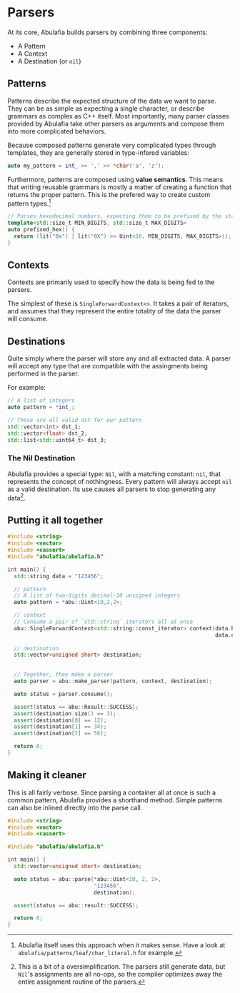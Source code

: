 # Parsers

At its core, Abulafia builds parsers by combining three components:

- A Pattern
- A Context
- A Destination (or `nil`)

## Patterns

Patterns describe the expected structure of the data we want to parse. They can be as simple as expecting a single character, or describe grammars as complex as C++ itself. Most importantly, many parser classes provided by Abulafia take other parsers as arguments and compose them into more complicated behaviors.

Because composed patterns generate very complicated types through templates, they are generally stored in type-infered variables:

```c++
auto my_pattern = int_ >> ',' >> *char('a', 'z');
```

Furthermore, patterns are composed using **value semantics**. This means that writing reusable grammars is mostly a matter of creating a function that returns the proper pattern. This is the prefered way to create custom pattern types.[^1]
```c++
// Parses hexadecimal numbers, expecting them to be prefixed by the standard 0x
template<std::size_t MIN_DIGITS, std::size_t MAX_DIGITS>
auto prefixed_hex() {
  return (lit("0x") | lit("0X") >> Uint<16, MIN_DIGITS, MAX_DIGITS>();
}
```

## Contexts

Contexts are primarily used to specify how the data is being fed to the parsers. 

The simplest of these is `SingleForwardContext<>`. It takes a pair of iterators, and assumes that they represent the entire totality of the data the parser will consume.

## Destinations

Quite simply where the parser will store any and all extracted data. A parser will accept any type that are compatible with the assingments being performed in the parser.

For example:

```c++
// A list of integers
auto pattern = *int_;

// These are all valid dst for our pattern
std::vector<int> dst_1;
std::vector<float> dst_2;
std::list<std::uint64_t> dst_3;
```

### The Nil Destination

Abulafia provides a special type: `Nil`, with a matching constant: `nil`, that represents the concept of nothingness. Every pattern will always accept `nil` as a valid destination. Its use causes all parsers to stop generating any data[^2].


## Putting it all together

```c++
#include <string>
#include <vector>
#include <cassert>
#include "abulafia/abulafia.h"

int main() {
  std::string data = "123456";

  // pattern
  // A list of two-digits decimal-10 unsigned integers
  auto pattern = *abu::Uint<10,2,2>; 

  // context
  // Consume a pair of `std::string` iterators all at once
  abu::SingleForwardContext<std::string::const_iterator> context(data.begin(), 
                                                                 data.end());
 
  // destination
  std::vector<unsigned short> destination;
 

  // Together, they make a parser
  auto parser = abu::make_parser(pattern, context, destination);

  auto status = parser.consume();

  assert(status == abu::Result::SUCCESS);
  assert(destination.size() == 3);
  assert(destination[0] == 12);
  assert(destination[1] == 34);
  assert(destination[2] == 56);

  return 0;
}
```

## Making it cleaner
This is all fairly verbose. Since parsing a container all at once is such a common pattern, Abulafia provides a shorthand method.
Simple patterns can also be inlined directly into the parse call.

```c++
#include <string>
#include <vector>
#include <cassert>

#include "abulafia/abulafia.h"

int main() {
  std::vector<unsigned short> destination;

  auto status = abu::parse(*abu::Uint<10, 2, 2>,
                           "123456",
                           destination);

  assert(status == abu::result::SUCCESS);

  return 0;
}
```

[^1]:
    Abulafia itself uses this approach when it makes sense. Have a look at `abulafia/patterns/leaf/char_literal.h` for example.
[^2]:
    This is a bit of a oversimplification. The parsers still generate data, but `Nil`'s assignments are all no-ops, so the compiler optimizes 
    away the entire assignment routine of the parsers.
